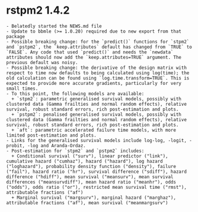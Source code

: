 # rstpm2 1.4.2
    - Belatedly started the NEWS.md file
    - Update to bbmle (>= 1.0.20) required due to new export from that package
    - Possible breaking change: for the `predict()` functions for `stpm2` and `pstpm2`, the `keep.attributes` default has changed from `TRUE` to `FALSE`. Any code that used `predict()` and needs the `newdata` attributes should now add the `keep.attributes=TRUE` argument. The previous default was noisy.
	- Possible breaking change: the derivative of the design matrix with respect to time now defaults to being calculated using log(time); the old calculation can be found using `log.time.transform=TRUE`. This is expected to provide more accurate gradients, particularly for very small times. 
    - To this point, the following models are available: 
      + `stpm2`: parametric generalised survival models, possibly with clustered data (Gamma frailties and normal random effects), relative survival, robust standard errors, rich post-estimation and plots.
      + `pstpm2`: penalised generalised survival models, possibly with clustered data (Gamma frailties and normal random effects), relative survival, robust standard errors, rich post-estimation and plots.
      + `aft`: parametric accelerated failure time models, with more limited post-estimation and plots.
	- Links for the generalised survival models include log-log, -logit, -probit, -log and Aranda-Ordaz.
    - Post-estimation for `stpm2` and `pstpm2` includes:
	  + Conditional survival ("surv"), linear predictor ("link"), cumulative hazard ("cumhaz"), hazard ("hazard"), log hazard ("loghazard"), probability density function ("density"), failure ("fail"), hazard ratio ("hr"), survival difference ("sdiff"), hazard difference ("hdiff"), mean survival ("meansurv"), mean survival differences ("meansurvdiff"), mean hazard ratio ("meanhr"), odds ("odds"), odds ratio ("or"), restricted mean survival time ("rmst"), attributable fractions ("af")
	  + Marginal survival ("margsurv"), marginal hazard ("marghaz"), attributable fractions ("af"), mean survival ("meanmargsurv")
